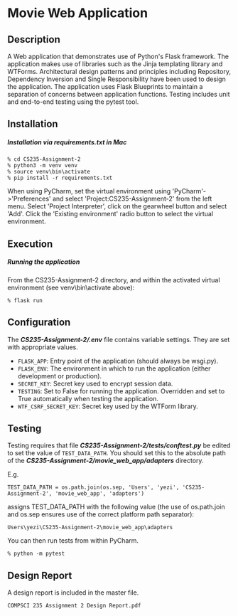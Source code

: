 # Movie Web Application

## Description

A Web application that demonstrates use of Python's Flask framework. The application makes use of libraries such as the Jinja templating library and WTForms. Architectural design patterns and principles including Repository, Dependency Inversion and Single Responsibility have been used to design the application. The application uses Flask Blueprints to maintain a separation of concerns between application functions. Testing includes unit and end-to-end testing using the pytest tool.

## Installation

##### Installation via requirements.txt in Mac

```
% cd CS235-Assignment-2
% python3 -m venv venv
% source venv\bin\activate
% pip install -r requirements.txt
```

When using PyCharm, set the virtual environment using 'PyCharm'->'Preferences' and select 'Project:CS235-Assignment-2' from the left menu. Select 'Project Interpreter', click on the gearwheel button and select 'Add'. Click the 'Existing environment' radio button to select the virtual environment.

## Execution

##### Running the application

From the CS235-Assignment-2 directory, and within the activated virtual environment (see venv\bin\activate above):

`% flask run`

## Configuration

The ***CS235-Assignment-2/.env*** file contains variable settings. They are set with appropriate values.

- `FLASK_APP`: Entry point of the application (should always be wsgi.py).
- `FLASK_ENV`: The environment in which to run the application (either development or production).
- `SECRET_KEY`: Secret key used to encrypt session data.
- `TESTING`: Set to False for running the application. Overridden and set to True automatically when testing the application.
- `WTF_CSRF_SECRET_KEY`: Secret key used by the WTForm library.

## Testing

Testing requires that file ***CS235-Assignment-2/tests/conftest.py*** be edited to set the value of `TEST_DATA_PATH`. You should set this to the absolute path of the ***CS235-Assignment-2/movie_web_app/adapters*** directory.

E.g.

`TEST_DATA_PATH = os.path.join(os.sep, 'Users', 'yezi', 'CS235-Assignment-2', 'movie_web_app', 'adapters')`

assigns TEST_DATA_PATH with the following value (the use of os.path.join and os.sep ensures use of the correct platform path separator):

`Users\yezi\CS235-Assignment-2\movie_web_app\adapters`

You can then run tests from within PyCharm.

`% python -m pytest`

## Design Report

A design report is included in the master file.

`COMPSCI 235 Assignment 2 Design Report.pdf`
